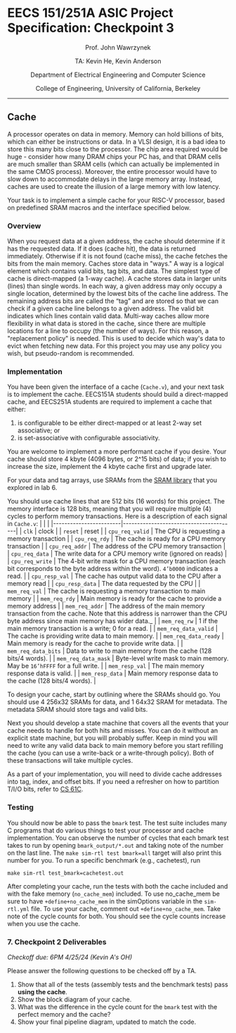 # EECS 151/251A ASIC Project Specification: Checkpoint 3
<p align="center">
Prof. John Wawrzynek
</p>
<p align="center">
TA: Kevin He, Kevin Anderson
</p>
<p align="center">
Department of Electrical Engineering and Computer Science
</p>
<p align="center">
College of Engineering, University of California, Berkeley
</p>

---

## Cache

A processor operates on data in memory. Memory can hold billions of bits,
which can either be instructions or data. In a VLSI design,
it is a bad idea to store this many bits close to the processor.
The chip area required would be huge - consider how many DRAM chips your PC has, and that DRAM cells
are much smaller than SRAM cells (which can actually be implemented in the same CMOS process).
Moreover, the entire processor would have to slow down to accommodate delays in the large memory
array. Instead, caches are used to create the illusion of a large memory with low latency.

Your task is to implement a simple cache for your RISC-V processor, based on
predefined SRAM macros and the interface specified below.

### Overview

When you request data at a given address, the cache should determine if it has the requested data.
If it does (cache hit), the data is returned immediately.
Otherwise if it is not found (cache miss), the cache fetches the bits from the
main memory.
Caches store data in "ways." A way is a logical element which contains valid bits, tag bits, and data.
The simplest type of cache is direct-mapped (a 1-way cache). A cache stores data in larger units (lines)
than single words. In each way, a given address may only occupy a single location, determined by the
lowest bits of the cache line address. The remaining address bits are called the “tag” and are stored so
that we can check if a given cache line belongs to a given address. The valid bit indicates which lines
contain valid data.
Multi-way caches allow more flexibility in what data is stored in the cache, since there are multiple
locations for a line to occupy (the number of ways). For this reason, a "replacement policy" is needed.
This is used to decide which way's data to evict when fetching new data. For this project you may use
any policy you wish, but pseudo-random is recommended.

### Implementation

You have been given the interface of a cache (`Cache.v`), and your next task is to implement the cache.
EECS151A students should build a direct-mapped cache, and EECS251A students are required to implement a cache that either:
1. is configurable to be either direct-mapped or at least 2-way set associative; or
2. is set-associative with configurable associativity.

You are welcome to implement a more performant cache if you desire.
Your cache should store 4 kbyte (4096 bytes, or 2^15 bits) of data;
if you wish to increase the size, implement the 4 kbyte
cache first and upgrade later.

For your data and tag arrays, use SRAMs from the
[SRAM library](https://github.com/rahulk29/sram22_sky130_macros)
that you explored in lab 6.

You should use cache lines that are 512 bits (16 words) for this project. The memory interface is
128 bits, meaning that you will require multiple (4) cycles to perform memory transactions.
Here is a description of each signal in `Cache.v`:
|                        |                                        |
|------------------------|----------------------------------------|
| `clk`                  | clock |
| `reset`                | reset |
| `cpu_req_valid`        | The CPU is requesting a memory transaction |
| `cpu_req_rdy`          | The cache is ready for a CPU memory transaction |
| `cpu_req_addr`         | The address of the CPU memory transaction |
| `cpu_req_data`         | The write data for a CPU memory write (ignored on reads) |
| `cpu_req_write`        | The 4-bit write mask for a CPU memory transaction (each bit corresponds to the byte address within the word). `4’b0000` indicates a read. |
| `cpu_resp_val`         | The cache has output valid data to the CPU after a memory read |
| `cpu_resp_data`        | The data requested by the CPU |
| `mem_req_val`          | The cache is requesting a memory transaction to main memory |
| `mem_req_rdy`          | Main memory is ready for the cache to provide a memory address |
| `mem_req_addr`         | The address of the main memory transaction from the cache. Note that this address is narrower than the CPU byte address since main memory has wider data._ |
| `mem_req_rw`           | 1 if the main memory transaction is a write; 0 for a read. |
| `mem_req_data_valid`   | The cache is providing write data to main memory. |
| `mem_req_data_ready`   | Main memory is ready for the cache to provide write data. |
| `mem_req_data_bits`    | Data to write to main memory from the cache (128 bits/4 words). |
| `mem_req_data_mask`    | Byte-level write mask to main memory. May be `16’hFFFF` for a full write. |
| `mem_resp_val`         | The main memory response data is valid. |
| `mem_resp_data`        | Main memory response data to the cache (128 bits/4 words). |

To design your cache, start by outlining where the SRAMs should go.
You should use 4 256x32 SRAMs for data, and 1 64x32 SRAM for metadata.
The metadata SRAM should store tags and valid bits.

Next you should develop a state machine that covers all the events that your cache needs to handle
for both hits and misses. You can do it without an explicit state machine, but you will probably suffer. Keep in
mind you will need to write any valid data back to main memory before you start refilling the cache (you
can use a write-back or a write-through policy). Both of these transactions will take multiple cycles.

As a part of your implementation, you will need to divide cache addresses
into tag, index, and offset bits.
If you need a refresher on how to partition T/I/O bits, refer to [CS 61C](https://cs61c.org/).

### Testing

You should now be able to pass the `bmark` test. The test suite includes many C programs that do
various things to test your processor and cache implementation. You can observe the number of cycles
that each bmark test takes to run by opening `bmark_output/*.out` and taking note of the number
on the last line. The `make sim-rtl test bmark=all` target will also print this number for you.
To run a specific benchmark (e.g., cachetest), run
```
make sim-rtl test_bmark=cachetest.out
```
After completing your cache, run the tests with both the cache included and with the fake memory
(`no_cache_mem`) included. To use no_cache_mem be sure to have `+define+no_cache_mem` in the
simOptions variable in the `sim-rtl.yml` file. To use your cache, comment out `+define+no_cache_mem`.
Take note of the cycle counts for both. You should see the cycle counts increase when you use the cache.

### 7. Checkpoint 2 Deliverables
*Checkoff due: 6PM  4/25/24 (Kevin A's OH)*

Please answer the following questions to be checked off by a TA.
1. Show that all of the tests (assembly tests and the benchmark tests) pass **using the cache**.
2. Show the block diagram of your cache.
3. What was the difference in the cycle count for the `bmark` test with the perfect memory and the
cache?
4. Show your final pipeline diagram, updated to match the code.
